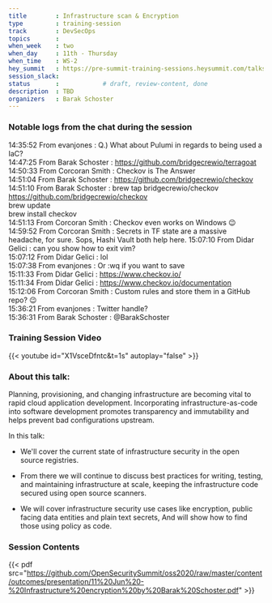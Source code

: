 ```yaml
---
title        : Infrastructure scan & Encryption
type         : training-session
track        : DevSecOps
topics       : 
when_week    : two
when_day     : 11th - Thursday
when_time    : WS-2
hey_summit   : https://pre-summit-training-sessions.heysummit.com/talks/infrastructure-scan-encryption/
session_slack:
status       :            # draft, review-content, done
description  : TBD
organizers   : Barak Schoster
---
```



### Notable logs from the chat during the session 

14:35:52	 From evanjones : Q.) What about Pulumi in regards to being used a IaC?   \
14:47:25	 From Barak Schoster : https://github.com/bridgecrewio/terragoat    \
14:50:33	 From Corcoran Smith : Checkov is The Answer   \
14:51:04	 From Barak Schoster : https://github.com/bridgecrewio/checkov  \
14:51:10	 From Barak Schoster : brew tap bridgecrewio/checkov https://github.com/bridgecrewio/checkov  
brew update   \
brew install checkov  \
14:51:13	 From Corcoran Smith : Checkov even works on Windows :wink:  \
14:59:52	 From Corcoran Smith : Secrets in TF state are a massive headache, for sure. Sops, Hashi Vault both help here.
15:07:10	 From Didar Gelici : can you show how to exit vim?  \
15:07:12	 From Didar Gelici : lol   \
15:07:38	 From evanjones : Or :wq if you want to save   \
15:11:33	 From Didar Gelici : https://www.checkov.io/   \
15:11:34	 From Didar Gelici : https://www.checkov.io/documentation   \
15:12:06	 From Corcoran Smith : Custom rules and store them in a GitHub repo? :wink:  \
15:36:21	 From evanjones : Twitter handle?   \
15:36:31	 From Barak Schoster : @BarakSchoster 

### Training Session Video

{{< youtube id="X1VsceDfntc&t=1s" autoplay="false" >}} 

### About this talk:
Planning, provisioning, and changing infrastructure are becoming vital to rapid cloud application development. Incorporating infrastructure-as-code into software development promotes transparency and immutability and helps prevent bad configurations upstream.

In this talk:

- We'll cover the current state of infrastructure security in the open source registries.

- From there we will continue to discuss best practices for writing, testing, and maintaining infrastructure at scale, keeping the infrastructure code secured using open source scanners. 

- We will cover infrastructure security use cases like encryption, public facing data entities and plain text secrets, And will show how to find those using policy as code.

### Session Contents

{{< pdf src="https://github.com/OpenSecuritySummit/oss2020/raw/master/content/outcomes/presentation/11%20Jun%20-%20Infrastructure%20encryption%20by%20Barak%20Schoster.pdf" >}}